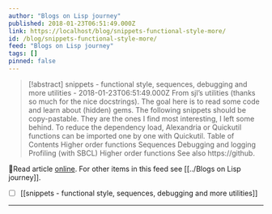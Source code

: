 ```yaml
---
author: "Blogs on Lisp journey"
published: 2018-01-23T06:51:49.000Z
link: https://localhost/blog/snippets-functional-style-more/
id: /blog/snippets-functional-style-more/
feed: "Blogs on Lisp journey"
tags: []
pinned: false
---
```

> [!abstract] snippets - functional style, sequences, debugging and more utilities - 2018-01-23T06:51:49.000Z
> From sjl’s utilities (thanks so much for the nice docstrings). The goal here is to read some code and learn about (hidden) gems. The following snippets should be copy-pastable. They are the ones I find most interesting, I left some behind. To reduce the dependency load, Alexandria or Quickutil functions can be imported one by one with Quickutil. Table of Contents Higher order functions Sequences Debugging and logging Profiling (with SBCL) Higher order functions See also https://github.

🔗Read article [online](https://localhost/blog/snippets-functional-style-more/). For other items in this feed see [[../Blogs on Lisp journey]].

- [ ] [[snippets - functional style, sequences, debugging and more utilities]]
- - -

